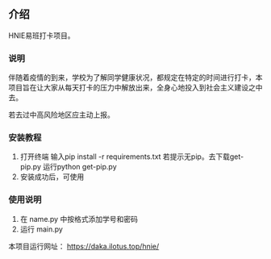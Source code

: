 ## 介绍
HNIE易班打卡项目。

### 说明

伴随着疫情的到来，学校为了解同学健康状况，都规定在特定的时间进行打卡，本项目旨在让大家从每天打卡的压力中解放出来，全身心地投入到社会主义建设之中去。

若去过中高风险地区应主动上报。

### 安装教程

1. 打开终端 输入pip install -r requirements.txt  若提示无pip。去下载get-pip.py 运行python get-pip.py
2. 安装成功后，可使用

### 使用说明

1. 在 name.py 中按格式添加学号和密码
2. 运行 main.py

本项目运行网址：
https://daka.ilotus.top/hnie/
